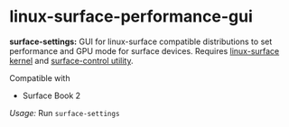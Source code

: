 # linux-surface-performance-gui

**surface-settings:** GUI for linux-surface compatible distributions to set performance and GPU mode
for surface devices. Requires [linux-surface kernel](https://github.com/linux-surface/linux-surface) and [surface-control utility](https://github.com/linux-surface/surface-control).

Compatible with

* Surface Book 2

*Usage:* Run `surface-settings`

